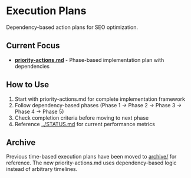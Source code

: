 # Execution Plans

Dependency-based action plans for SEO optimization.

## Current Focus

- **[priority-actions.md](priority-actions.md)** - Phase-based implementation plan with dependencies

## How to Use

1. Start with priority-actions.md for complete implementation framework
2. Follow dependency-based phases (Phase 1 → Phase 2 → Phase 3 → Phase 4 → Phase 5)
3. Check completion criteria before moving to next phase
4. Reference [../STATUS.md](../STATUS.md) for current performance metrics

## Archive

Previous time-based execution plans have been moved to [archive/](archive/) for reference. The new priority-actions.md uses dependency-based logic instead of arbitrary timelines.
